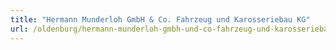 ```yaml
---
title: "Hermann Munderloh GmbH & Co. Fahrzeug und Karosseriebau KG"
url: /oldenburg/hermann-munderloh-gmbh-und-co-fahrzeug-und-karosseriebau-kg/
---
```

